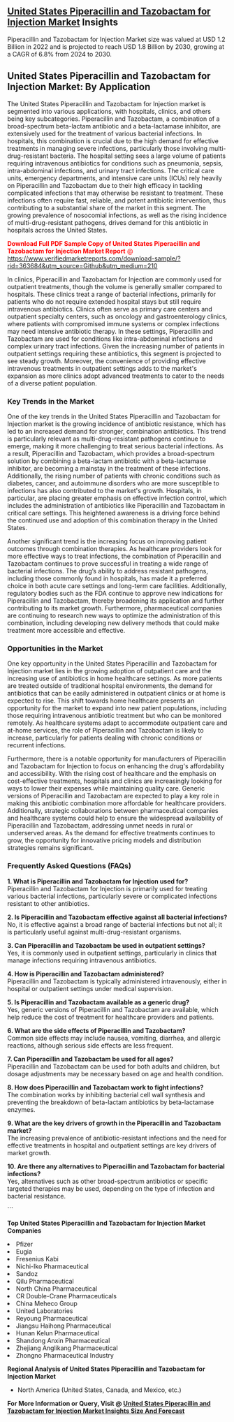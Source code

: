 <h2><a href="https://www.verifiedmarketreports.com/download-sample/?rid=363684&amp;utm_source=Github&amp;utm_medium=210" target="_blank">United States Piperacillin and Tazobactam for Injection Market</a> Insights</h2><p>Piperacillin and Tazobactam for Injection Market size was valued at USD 1.2 Billion in 2022 and is projected to reach USD 1.8 Billion by 2030, growing at a CAGR of 6.8% from 2024 to 2030.</p><p><h2>United States Piperacillin and Tazobactam for Injection Market: By Application</h2><p>The United States Piperacillin and Tazobactam for Injection market is segmented into various applications, with hospitals, clinics, and others being key subcategories. Piperacillin and Tazobactam, a combination of a broad-spectrum beta-lactam antibiotic and a beta-lactamase inhibitor, are extensively used for the treatment of various bacterial infections. In hospitals, this combination is crucial due to the high demand for effective treatments in managing severe infections, particularly those involving multi-drug-resistant bacteria. The hospital setting sees a large volume of patients requiring intravenous antibiotics for conditions such as pneumonia, sepsis, intra-abdominal infections, and urinary tract infections. The critical care units, emergency departments, and intensive care units (ICUs) rely heavily on Piperacillin and Tazobactam due to their high efficacy in tackling complicated infections that may otherwise be resistant to treatment. These infections often require fast, reliable, and potent antibiotic intervention, thus contributing to a substantial share of the market in this segment. The growing prevalence of nosocomial infections, as well as the rising incidence of multi-drug-resistant pathogens, drives demand for this antibiotic in hospitals across the United States. <p><span class=""><span style="color: #ff0000;"><strong>Download Full PDF Sample Copy of United States Piperacillin and Tazobactam for Injection Market Report</strong> @ </span><a href="https://www.verifiedmarketreports.com/download-sample/?rid=363684&amp;utm_source=Github&amp;utm_medium=210" target="_blank">https://www.verifiedmarketreports.com/download-sample/?rid=363684&amp;utm_source=Github&amp;utm_medium=210</a></span></p><p>In clinics, Piperacillin and Tazobactam for Injection are commonly used for outpatient treatments, though the volume is generally smaller compared to hospitals. These clinics treat a range of bacterial infections, primarily for patients who do not require extended hospital stays but still require intravenous antibiotics. Clinics often serve as primary care centers and outpatient specialty centers, such as oncology and gastroenterology clinics, where patients with compromised immune systems or complex infections may need intensive antibiotic therapy. In these settings, Piperacillin and Tazobactam are used for conditions like intra-abdominal infections and complex urinary tract infections. Given the increasing number of patients in outpatient settings requiring these antibiotics, this segment is projected to see steady growth. Moreover, the convenience of providing effective intravenous treatments in outpatient settings adds to the market's expansion as more clinics adopt advanced treatments to cater to the needs of a diverse patient population.</p><h3>Key Trends in the Market</h3><p>One of the key trends in the United States Piperacillin and Tazobactam for Injection market is the growing incidence of antibiotic resistance, which has led to an increased demand for stronger, combination antibiotics. This trend is particularly relevant as multi-drug-resistant pathogens continue to emerge, making it more challenging to treat serious bacterial infections. As a result, Piperacillin and Tazobactam, which provides a broad-spectrum solution by combining a beta-lactam antibiotic with a beta-lactamase inhibitor, are becoming a mainstay in the treatment of these infections. Additionally, the rising number of patients with chronic conditions such as diabetes, cancer, and autoimmune disorders who are more susceptible to infections has also contributed to the market's growth. Hospitals, in particular, are placing greater emphasis on effective infection control, which includes the administration of antibiotics like Piperacillin and Tazobactam in critical care settings. This heightened awareness is a driving force behind the continued use and adoption of this combination therapy in the United States.<p>Another significant trend is the increasing focus on improving patient outcomes through combination therapies. As healthcare providers look for more effective ways to treat infections, the combination of Piperacillin and Tazobactam continues to prove successful in treating a wide range of bacterial infections. The drug’s ability to address resistant pathogens, including those commonly found in hospitals, has made it a preferred choice in both acute care settings and long-term care facilities. Additionally, regulatory bodies such as the FDA continue to approve new indications for Piperacillin and Tazobactam, thereby broadening its application and further contributing to its market growth. Furthermore, pharmaceutical companies are continuing to research new ways to optimize the administration of this combination, including developing new delivery methods that could make treatment more accessible and effective.</p><h3>Opportunities in the Market</h3><p>One key opportunity in the United States Piperacillin and Tazobactam for Injection market lies in the growing adoption of outpatient care and the increasing use of antibiotics in home healthcare settings. As more patients are treated outside of traditional hospital environments, the demand for antibiotics that can be easily administered in outpatient clinics or at home is expected to rise. This shift towards home healthcare presents an opportunity for the market to expand into new patient populations, including those requiring intravenous antibiotic treatment but who can be monitored remotely. As healthcare systems adapt to accommodate outpatient care and at-home services, the role of Piperacillin and Tazobactam is likely to increase, particularly for patients dealing with chronic conditions or recurrent infections. <p>Furthermore, there is a notable opportunity for manufacturers of Piperacillin and Tazobactam for Injection to focus on enhancing the drug's affordability and accessibility. With the rising cost of healthcare and the emphasis on cost-effective treatments, hospitals and clinics are increasingly looking for ways to lower their expenses while maintaining quality care. Generic versions of Piperacillin and Tazobactam are expected to play a key role in making this antibiotic combination more affordable for healthcare providers. Additionally, strategic collaborations between pharmaceutical companies and healthcare systems could help to ensure the widespread availability of Piperacillin and Tazobactam, addressing unmet needs in rural or underserved areas. As the demand for effective treatments continues to grow, the opportunity for innovative pricing models and distribution strategies remains significant.</p><h3>Frequently Asked Questions (FAQs)</h3><p><strong>1. What is Piperacillin and Tazobactam for Injection used for?</strong><br> Piperacillin and Tazobactam for Injection is primarily used for treating various bacterial infections, particularly severe or complicated infections resistant to other antibiotics.</p><p><strong>2. Is Piperacillin and Tazobactam effective against all bacterial infections?</strong><br> No, it is effective against a broad range of bacterial infections but not all; it is particularly useful against multi-drug-resistant organisms.</p><p><strong>3. Can Piperacillin and Tazobactam be used in outpatient settings?</strong><br> Yes, it is commonly used in outpatient settings, particularly in clinics that manage infections requiring intravenous antibiotics.</p><p><strong>4. How is Piperacillin and Tazobactam administered?</strong><br> Piperacillin and Tazobactam is typically administered intravenously, either in hospital or outpatient settings under medical supervision.</p><p><strong>5. Is Piperacillin and Tazobactam available as a generic drug?</strong><br> Yes, generic versions of Piperacillin and Tazobactam are available, which help reduce the cost of treatment for healthcare providers and patients.</p><p><strong>6. What are the side effects of Piperacillin and Tazobactam?</strong><br> Common side effects may include nausea, vomiting, diarrhea, and allergic reactions, although serious side effects are less frequent.</p><p><strong>7. Can Piperacillin and Tazobactam be used for all ages?</strong><br> Piperacillin and Tazobactam can be used for both adults and children, but dosage adjustments may be necessary based on age and health condition.</p><p><strong>8. How does Piperacillin and Tazobactam work to fight infections?</strong><br> The combination works by inhibiting bacterial cell wall synthesis and preventing the breakdown of beta-lactam antibiotics by beta-lactamase enzymes.</p><p><strong>9. What are the key drivers of growth in the Piperacillin and Tazobactam market?</strong><br> The increasing prevalence of antibiotic-resistant infections and the need for effective treatments in hospital and outpatient settings are key drivers of market growth.</p><p><strong>10. Are there any alternatives to Piperacillin and Tazobactam for bacterial infections?</strong><br> Yes, alternatives such as other broad-spectrum antibiotics or specific targeted therapies may be used, depending on the type of infection and bacterial resistance.</p>```</p><p><strong>Top United States Piperacillin and Tazobactam for Injection Market Companies</strong></p><div data-test-id=""><p><li>Pfizer</li><li> Eugia</li><li> Fresenius Kabi</li><li> Nichi-Iko Pharmaceutical</li><li> Sandoz</li><li> Qilu Pharmaceutical</li><li> North China Pharmaceutical</li><li> CR Double-Crane Pharmaceuticals</li><li> China Meheco Group</li><li> United Laboratories</li><li> Reyoung Pharmaceutical</li><li> Jiangsu Haihong Pharmaceutical</li><li> Hunan Kelun Pharmaceutical</li><li> Shandong Anxin Pharmaceutical</li><li> Zhejiang Anglikang Pharmaceutical</li><li> Zhongno Pharmaceutical Industry</li></p><div><strong>Regional Analysis of&nbsp;United States Piperacillin and Tazobactam for Injection Market</strong></div><ul><li dir="ltr"><p dir="ltr">North America&nbsp;(United States, Canada, and Mexico, etc.)</p></li></ul><p><strong>For More Information or Query, Visit @&nbsp;</strong><strong><a href="https://www.verifiedmarketreports.com/product/piperacillin-and-tazobactam-for-injection-market/?utm_source=Github&amp;utm_medium=210" target="_blank">United States Piperacillin and Tazobactam for Injection Market Insights Size And Forecast</a></strong></p></div>
